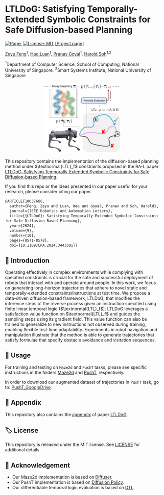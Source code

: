 # LTLDoG: Satisfying Temporally-Extended Symbolic Constraints for Safe Diffusion-based Planning
[![Paper](https://img.shields.io/static/v1?label=arXiv&message=2405.04235&color=B31B1B)](https://arxiv.org/abs/2405.04235)
[![License: MIT](https://img.shields.io/badge/License-MIT-yellow.svg)](https://opensource.org/licenses/MIT)
[[Project page]](https://clear-nus.github.io/blog/ltldog)

[Zeyu Feng](https://scholar.google.com/citations?user=l-Ob1vAAAAAJ&hl=en)<sup>1</sup>,
[Hao Luan](https://edmundluan.github.io)<sup>1</sup>,
[Pranav Goyal](https://scholar.google.com/citations?user=4lQd0TsAAAAJ&hl=en&oi=sra)<sup>1</sup>,
[Harold Soh](https://haroldsoh.com/)<sup>1,2</sup>

<sup>1</sup>Department of Computer Science, School
of Computing, National University of Singapore,
<sup>2</sup>Smart Systems Institute, National University of Singapore

<p align="center">
  <img src="./figure/figure1.png" width="50%">
</p>

This repository contains the implementation of the diffusion-based planning method under $\textnormal{LTL}_f$ constraints proposed in the RA-L paper [LTLDoG: Satisfying Temporally-Extended Symbolic Constraints for Safe Diffusion-based Planning](https://ieeexplore.ieee.org/document/10637680).

If you find this repo or the ideas presented in our paper useful for your research, please consider citing our paper.
```
@ARTICLE{10637680,
  author={Feng, Zeyu and Luan, Hao and Goyal, Pranav and Soh, Harold},
  journal={IEEE Robotics and Automation Letters}, 
  title={{LTLDoG}: Satisfying Temporally-Extended Symbolic Constraints for Safe Diffusion-Based Planning}, 
  year={2024},
  volume={9},
  number={10},
  pages={8571-8578},
  doi={10.1109/LRA.2024.3443501}}
```


## 📢 Introduction
Operating effectively in complex environments while complying with specified constraints is crucial for the safe and successful deployment of robots that interact with and operate around people. In this work, we focus on generating long-horizon trajectories that adhere to novel static and temporally-extended constraints/instructions at test time. We propose a data-driven diffusion-based framework, LTLDoG, that modifies the inference steps of the reverse process given an instruction specified using finite linear temporal logic ($\textnormal{LTL}_f$). LTLDoG leverages a satisfaction value function on $\textnormal{LTL}_f$ and guides the sampling steps using its gradient field. This value function can also be trained to generalize to new instructions not observed during training, enabling flexible test-time adaptability. Experiments in robot navigation and manipulation illustrate that the method is able to generate trajectories that satisfy formulae that specify obstacle avoidance and visitation sequences.


## 🔨 Usage
For training and testing on `Maze2d` and `PushT` tasks, please see specific instructions in the folders [Maze2d](./maze2d) and [PushT](./pusht), respectively.

In order to download our augmented dataset of trajectories in `PushT` task, go to: [PushT_GoogleDrive](https://drive.google.com/file/d/1jRfJtiBL-cYcFbmQczzVGXK8THSp--en/view?usp=sharing).


## 📄 Appendix
This repository also contains the [appendix](./appendix/ltldog-appendix.pdf) of paper [LTLDoG](https://ieeexplore.ieee.org/document/10637680).


## 🏷️ License
This repository is released under the MIT license. See [LICENSE](LICENSE) for additional details.


## 🙏 Acknowledgement
* Our Maze2d implementation is based on [Diffuser](https://github.com/jannerm/diffuser). 
* Our PushT implementation is based on [Diffusion Policy](https://github.com/real-stanford/diffusion_policy).
* Our differentiable temporal logic evaluation is based on [DTL](https://github.com/ZiweiXU/DTL-action-segmentation).
